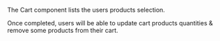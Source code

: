 The Cart component lists the users products selection.

Once completed, users will be able to update cart products quantities & remove some products from their cart.

